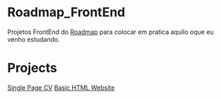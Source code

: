 # Roadmap_FrontEnd

Projetos FrontEnd do [Roadmap](https://roadmap.sh/frontend/projects)  para colocar em pratica aquilo oque eu venho estudando.


# Projects

[Single Page CV](https://roadmap.sh/projects/single-page-cv)
[Basic HTML Website](https://roadmap.sh/projects/basic-html-website)
